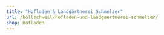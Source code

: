 ```yaml
---
title: "Hofladen & Landgärtnerei Schmelzer"
url: /bollschweil/hofladen-und-landgaertnerei-schmelzer/
shop: Hofladen
---
```

